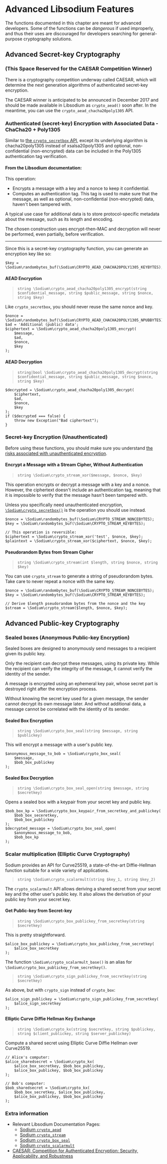 # Advanced Libsodium Features

The functions documented in this chapter are meant for advanced developers. Some
of the functions can be *dangerous* if used improperly, and thus their uses are
discouraged for developers searching for general-purpose cryptography solutions.

<h2>Advanced Secret-key Cryptography</h2>

<h3 id="crypto-aead">(This Space Reserved for the CAESAR Competition Winner)</h3>

There is a cryptography competition underway called CAESAR, which will determine
the next generation algorithms of authenticated secret-key encryption.

The CAESAR winner is anticipated to be announced in December 2017 and should be
made available in Libsodium as `crypto_aead()` soon after. In the meantime, you
can use the `crypto_aead_chacha20poly1305` API.

<h3 id="crypto-aead-chacha20poly1305">Authenticated (secret-key) Encryption with Associated Data - ChaCha20 + Poly1305</h3>

Similar to [the `crypto_secretbox` API](04-secretkey-crypto.md#crypto-secretbox),
except its underlying algorithm is chacha20poly1305 instead of xsalsa20poly1305
and optional, non-confidential (non-encrypted) data can be included in the
Poly1305 authentication tag verification.

#### From the Libsodium documentation:

This operation:

* Encrypts a message with a key and a nonce to keep it confidential.
* Computes an authentication tag. This tag is used to make sure that the
  message, as well as optional, non-confidential (non-encrypted) data, haven't 
  been tampered with.

A typical use case for additional data is to store protocol-specific metadata 
about the message, such as its length and encoding.

The chosen construction uses encrypt-then-MAC and decryption will never be 
performed, even partially, before verification.

----

Since this is a secret-key cryptography function, you can generate an encryption
key like so:

    $key = \Sodium\randombytes_buf(\Sodium\CRYPTO_AEAD_CHACHA20POLY1305_KEYBYTES);

#### AEAD Encryption

> `string \Sodium\crypto_aead_chacha20poly1305_encrypt(string $confidential_message, string $public_message, string $nonce, string $key)`

Like `crypto_secretbox`, you should never reuse the same nonce and key.

    $nonce = \Sodium\randombytes_buf(\Sodium\CRYPTO_AEAD_CHACHA20POLY1305_NPUBBYTES);
    $ad = 'Additional (public) data';
    $ciphertext = \Sodium\crypto_aead_chacha20poly1305_encrypt(
        $message,
        $ad,
        $nonce,
        $key
    );

#### AEAD Decryption

> `string|bool \Sodium\crypto_aead_chacha20poly1305_decrypt(string $confidential_message, string $public_message, string $nonce, string $key)`

    $decrypted = \Sodium\crypto_aead_chacha20poly1305_decrypt(
        $ciphertext,
        $ad,
        $nonce,
        $key
    );
    if ($decrypted === false) {
        throw new Exception("Bad ciphertext");
    }

<h3 id="crypto-stream">Secret-key Encryption (Unauthenticated)</h3>

Before using these functions, you should make sure you understand 
[the risks associated with unauthenticated encryption](https://paragonie.com/blog/2015/05/using-encryption-and-authentication-correctly).

#### Encrypt a Message with a Stream Cipher, Without Authentication

> `string \Sodium\crypto_stream_xor($message, $nonce, $key)`

This operation encrypts or decrypt a message with a key and a nonce. However, 
the ciphertext doesn't include an authentication tag, meaning that it is 
impossible to verify that the message hasn't been tampered with.

Unless you specifically need unauthenticated encryption, 
[`\Sodium\crypto_secretbox()`](04-secretkey-crypto.md#crypto-secretbox) is the 
operation you should use instead.

    $nonce = \Sodium\randombytes_buf(\Sodium\CRYPTO_STREAM_NONCEBYTES);
    $key = \Sodium\randombytes_buf(\Sodium\CRYPTO_STREAM_KEYBYTES);
    
    // This operation is reversible:
    $ciphertext = \Sodium\crypto_stream_xor('test', $nonce, $key);
    $plaintext = \Sodium\crypto_stream_xor($ciphertext, $nonce, $key);

#### Pseudorandom Bytes from Stream Cipher

> `string \Sodium\crypto_stream(int $length, string $nonce, string $key)`

You can use `crypto_stream` to generate a string of pseudorandom bytes. Take
care to never repeat a nonce with the same key.

    $nonce = \Sodium\randombytes_buf(\Sodium\CRYPTO_STREAM_NONCEBYTES);
    $key = \Sodium\randombytes_buf(\Sodium\CRYPTO_STREAM_KEYBYTES);

    // Derive $length pseudorandom bytes from the nonce and the key
    $stream = \Sodium\crypto_stream($length, $nonce, $key);

<h2>Advanced Public-key Cryptography</h2>

<h3 id="crypto-box-seal">Sealed boxes (Anonymous Public-key Encryption)</h3>

Sealed boxes are designed to anonymously send messages to a recipient given its
public key.

Only the recipient can decrypt these messages, using its private key. While the
recipient can verify the integrity of the message, it cannot verify the identity
of the sender.

A message is encrypted using an ephemeral key pair, whose secret part is
destroyed right after the encryption process.

Without knowing the secret key used for a given message, the sender cannot 
decrypt its own message later. And without additional data, a message cannot be
correlated with the identity of its sender.

#### Sealed Box Encryption

> `string \Sodium\crypto_box_seal(string $message, string $publickey)`

This will encrypt a message with a user's public key.

    $anonymous_message_to_bob = \Sodium\crypto_box_seal(
        $message,
        $bob_box_publickey
    );

#### Sealed Box Decryption

> `string \Sodium\crypto_box_seal_open(string $message, string $secretkey)`

Opens a sealed box with a keypair from your secret key and public key.

    $bob_box_kp = \Sodium\crypto_box_keypair_from_secretkey_and_publickey(
        $bob_box_seceretkey,
        $bob_box_publickey
    );
    $decrypted_message = \Sodium\crypto_box_seal_open(
        $anonymous_message_to_bob,
        $bob_box_kp
    );

<h3 id="crypto-scalarmult">Scalar multiplication (Elliptic Curve Cryptography)</h3>

Sodium provides an API for Curve25519, a state-of-the-art Diffie-Hellman 
function suitable for a wide variety of applications.

> `string \Sodium\crypto_scalarmult(string $key_1, string $key_2)`

The `crypto_scalarmult` API allows deriving a shared secret from your secret key
and the other user's public key. It also allows the derivation of your public
key from your secret key.

<h4 id="public-key-from-secret-key">Get Public-key from Secret-key</h3>

> `string \Sodium\crypto_box_publickey_from_secretkey(string $secretkey)`

This is pretty straightforward.

    $alice_box_publickey = \Sodium\crypto_box_publickey_from_secretkey(
        $alice_box_secretkey
    );

The function `\Sodium\crypto_scalarmult_base()` is an alias for
`\Sodium\crypto_box_publickey_from_secretkey()`.

> `string \Sodium\crypto_sign_publickey_from_secretkey(string $secretkey)`

As above, but with `crypto_sign` instead of `crypto_box`:

    $alice_sign_publickey = \Sodium\crypto_sign_publickey_from_secretkey(
        $alice_sign_secretkey
    );

<h4 id="crypto-kx">Elliptic Curve Diffie Hellman Key Exchange</h4>

> `string \Sodium\crypto_kx(string $secretkey, string $publickey, string $client_publickey, string $server_publickey)`

Compute a shared secret using Elliptic Curve Diffie Hellman over Curve25519.

    // Alice's computer:
    $alice_sharedsecret = \Sodium\crypto_kx(
        $alice_box_secretkey, $bob_box_publickey,
        $alice_box_publickey, $bob_box_publickey
    );

    // Bob's computer:
    $bob_sharedsecret = \Sodium\crypto_kx(
        $bob_box_secretkey, $alice_box_publickey,
        $alice_box_publickey, $bob_box_publickey
    );


### Extra information

* Relevant Libsodium Documentation Pages:
  * [Sodium `crypto_aead`](https://download.libsodium.org/doc/secret-key_cryptography/aead.html)
  * [Sodium `crypto_stream`](https://download.libsodium.org/doc/advanced/xsalsa20.html)
  * [Sodium `crypto_box_seal`](https://download.libsodium.org/doc/public-key_cryptography/sealed_boxes.html)
  * [Sodium `crypto_scalarmult`](https://download.libsodium.org/doc/advanced/scalar_multiplication.html)
* [CAESAR: Competition for Authenticated Encryption: Security, Applicability, and Robustness](http://competitions.cr.yp.to/caesar.html)
